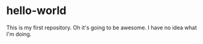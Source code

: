 # hello-world
This is my first repository. Oh it's going to be awesome. 
I have no idea what I'm doing. 
